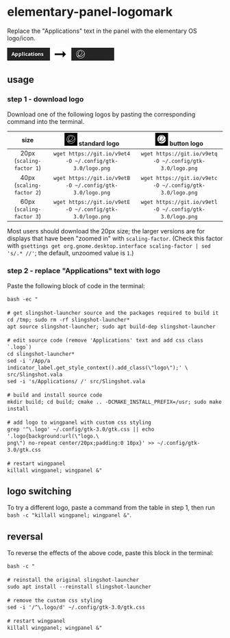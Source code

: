 # elementary-panel-logomark

Replace the "Applications" text in the panel with the elementary OS logo/icon.

<img src="example.png" width="250">

## usage

### step 1 - download logo

Download one of the following logos by pasting the corresponding command into the terminal.

 size                      | <img src="example-logo-standard.png" width="30"> standard logo  | <img src="example-logo-button.png" width="30"> button logo
:-------------------------:|:---------------------------------------------------------------:|:----------------------------------------------------------:
 20px (`scaling-factor 1`) | `wget https://git.io/v9et4 -O ~/.config/gtk-3.0/logo.png`       | `wget https://git.io/v9etq -O ~/.config/gtk-3.0/logo.png`
 40px (`scaling-factor 2`) | `wget https://git.io/v9etB -O ~/.config/gtk-3.0/logo.png`       | `wget https://git.io/v9etc -O ~/.config/gtk-3.0/logo.png`
 60px (`scaling-factor 3`) | `wget https://git.io/v9etE -O ~/.config/gtk-3.0/logo.png`       | `wget https://git.io/v9etl -O ~/.config/gtk-3.0/logo.png`

Most users should download the 20px size; the larger versions are for displays that have been "zoomed in" with `scaling-factor`. (Check this factor with `gsettings get org.gnome.desktop.interface scaling-factor | sed 's/.* //'`; the default, unzoomed value is `1`.)

### step 2 - replace "Applications" text with logo

Paste the following block of code in the terminal:

```
bash -ec "

# get slingshot-launcher source and the packages required to build it
cd /tmp; sudo rm -rf slingshot-launcher*
apt source slingshot-launcher; sudo apt build-dep slingshot-launcher

# edit source code (remove 'Applications' text and add css class `.logo`)
cd slingshot-launcher*
sed -i '/App/a indicator_label.get_style_context().add_class(\"logo\");' \
src/Slingshot.vala
sed -i 's/Applications/ /' src/Slingshot.vala

# build and install source code
mkdir build; cd build; cmake .. -DCMAKE_INSTALL_PREFIX=/usr; sudo make install

# add logo to wingpanel with custom css styling
grep '^\.logo' ~/.config/gtk-3.0/gtk.css || echo '.logo{background:url(\"logo.\
png\") no-repeat center/20px;padding:0 10px}' >> ~/.config/gtk-3.0/gtk.css

# restart wingpanel
killall wingpanel; wingpanel &"
```

## logo switching

To try a different logo, paste a command from the table in step 1, then run `bash -c "killall wingpanel; wingpanel &"`.

## reversal

To reverse the effects of the above code, paste this block in the terminal:

```
bash -c "

# reinstall the original slingshot-launcher
sudo apt install --reinstall slingshot-launcher

# remove the custom css styling
sed -i '/^\.logo/d' ~/.config/gtk-3.0/gtk.css

# restart wingpanel
killall wingpanel; wingpanel &"
```
